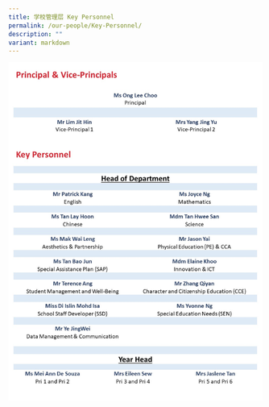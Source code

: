 ```yaml
---
title: 学校管理层 Key Personnel
permalink: /our-people/Key-Personnel/
description: ""
variant: markdown
---
```

![2024 KP ](/images/Our%20People/2024_KP_list.jpg)